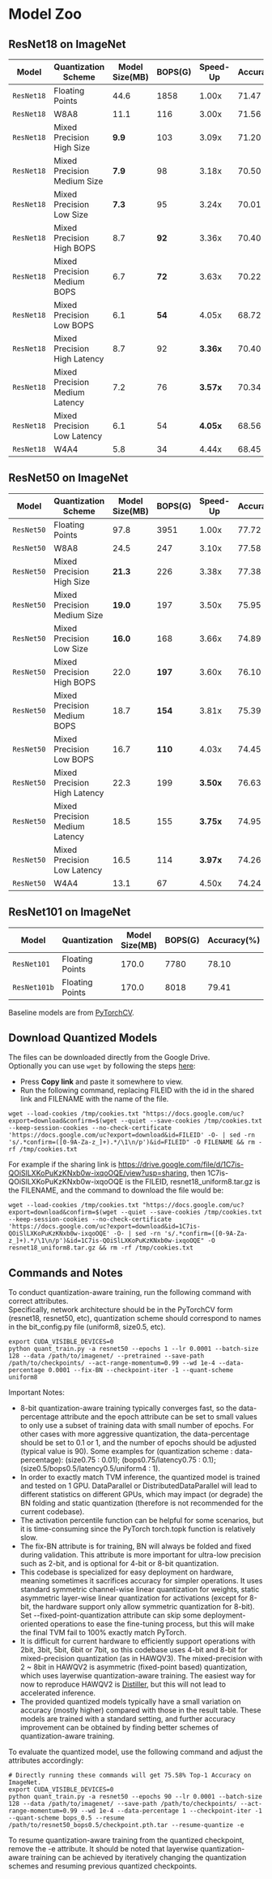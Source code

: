 # Model Zoo

## ResNet18 on ImageNet 
Model | Quantization Scheme | Model Size(MB) | BOPS(G) | Speed-Up | Accuracy(%) | Download
---|---|---|---|---|---|---
`ResNet18` | Floating Points                 | 44.6    | 1858   | 1.00x     | 71.47 | [resnet18_baseline](https://drive.google.com/file/d/1C7is-QOiSlLXKoPuKzKNxb0w-ixqoOQE/view?usp=sharing)
`ResNet18` | W8A8                            | 11.1    | 116    | 3.00x     | 71.56 | [resnet18_uniform8](https://drive.google.com/file/d/1CLAd3LhiRVYwiBZRuUJgrzrrPFfLvfWG/view?usp=sharing)
`ResNet18` | Mixed Precision High Size       | **9.9** | 103    | 3.09x     | 71.20 | [resnet18_size0.75](https://drive.google.com/file/d/1Fjm1Wruo773e3-jTIGahUWWQbmqGyMLO/view?usp=sharing)
`ResNet18` | Mixed Precision Medium Size     | **7.9** | 98     | 3.18x     | 70.50 | [resnet18_size0.5](https://drive.google.com/file/d/1EGH76MRLckRtRXqWZHJ_I5DW5UQ-C8iA/view?usp=sharing)
`ResNet18` | Mixed Precision Low Size        | **7.3** | 95     | 3.24x     | 70.01 | [resnet18_size0.25](https://drive.google.com/file/d/1Eq9tmF8XlxOQGNMOuvc5rTPV0N4Ov-4C/view?usp=sharing)
`ResNet18` | Mixed Precision High BOPS       | 8.7     | **92** | 3.36x     | 70.40 | [resnet18_bops0.75](https://drive.google.com/file/d/1F-pcK-AMCNcPAOydmhJN5aiDGGaEk-q7/view?usp=sharing)
`ResNet18` | Mixed Precision Medium BOPS     | 6.7     | **72** | 3.63x     | 70.22 | [resnet18_bops0.5](https://drive.google.com/file/d/1DbDXYdulvvb9YOG1fRSrCVPvry_Reu8z/view?usp=sharing)
`ResNet18` | Mixed Precision Low BOPS        | 6.1     | **54** | 4.05x     | 68.72 | [resnet18_bops0.25](https://drive.google.com/file/d/1G9UgvLB3KuDyqNj4xV7DFiHjfXtULPJI/view?usp=sharing)
`ResNet18` | Mixed Precision High Latency    | 8.7     | 92     | **3.36x** | 70.40 | [resnet18_latency0.75](https://drive.google.com/file/d/1FcDVQT-p314lDq-URbHbLCSkGnWrd_vT/view?usp=sharing)
`ResNet18` | Mixed Precision Medium Latency  | 7.2     | 76     | **3.57x** | 70.34 | [resnet18_latency0.5](https://drive.google.com/file/d/1EfpPjgx-q5IS9rDP1irrdQtMvBodkDei/view?usp=sharing)
`ResNet18` | Mixed Precision Low Latency     | 6.1     | 54     | **4.05x** | 68.56 | [resnet18_latency0.25](https://drive.google.com/file/d/1FwC7Sjp9lFW6dLdnyb9O4Re7OLkUpkPy/view?usp=sharing)
`ResNet18` | W4A4                            | 5.8     | 34     | 4.44x     | 68.45 | [resnet18_uniform4](https://drive.google.com/file/d/1D4DPcW2s9QmSnKzUgcjH-2eYO8zpDRIL/view?usp=sharing)

## ResNet50 on ImageNet
Model | Quantization Scheme | Model Size(MB) | BOPS(G) | Speed-Up | Accuracy(%) | Download
---|---|---|---|---|---|---
`ResNet50` | Floating Points                 | 97.8     | 3951     | 1.00x        | 77.72 | [resnet50_baseline](https://drive.google.com/file/d/1CE4b05gwMzDqcdpwHLFC2BM0841qKJp8/view?usp=sharing)
`ResNet50` | W8A8                            | 24.5     | 247      | 3.10x     | 77.58 | [resnet50_uniform8](https://drive.google.com/file/d/1CID7aId-SL8edGx8j5-Lsup_GqW3OX7-/view?usp=sharing)
`ResNet50` | Mixed Precision High Size       | **21.3** | 226      | 3.38x     | 77.38 | [resnet50_size0.75](https://drive.google.com/file/d/1GtYgWFQrWfmn-23pFrZlxmBtuDCRG5Zs/view?usp=sharing)
`ResNet50` | Mixed Precision Medium Size     | **19.0** | 197      | 3.50x     | 75.95 | [resnet50_size0.5](https://drive.google.com/file/d/1DnnRL9Q9SJ6BA5M98zGxcKrrAKClDdfJ/view?usp=sharing)
`ResNet50` | Mixed Precision Low Size        | **16.0** | 168      | 3.66x     | 74.89 | [resnet50_size0.25](https://drive.google.com/file/d/1H_rLcaOobHCASSxLD5F6ho5rKNvBqAOo/view?usp=sharing)
`ResNet50` | Mixed Precision High BOPS       | 22.0     | **197**  | 3.60x     | 76.10 | [resnet50_bops0.75](https://drive.google.com/file/d/1H5947bedQ1rCGzdKpSCJjIxysJUBznOE/view?usp=sharing)
`ResNet50` | Mixed Precision Medium BOPS     | 18.7     | **154**  | 3.81x     | 75.39 | [resnet50_bops0.5](https://drive.google.com/file/d/1DNUkyavD10saZw9_7TzJhEy0NFPhSVZr/view?usp=sharing)
`ResNet50` | Mixed Precision Low BOPS        | 16.7     | **110**  | 4.03x     | 74.45 | [resnet50_bops0.25](https://drive.google.com/file/d/1G_JQJgGTDYQN5atmcyjDsJZV5zkH8GWw/view?usp=sharing)
`ResNet50` | Mixed Precision High Latency    | 22.3     | 199      | **3.50x** | 76.63 | [resnet50_latency0.75](https://drive.google.com/file/d/1HBQhrTplhOHft43WEifaq35dfUftP5tJ/view?usp=sharing)
`ResNet50` | Mixed Precision Medium Latency  | 18.5     | 155      | **3.75x** | 74.95 | [resnet50_latency0.5](https://drive.google.com/file/d/1GbviN74Z806jyDusohusEjgKuqIyAc5s/view?usp=sharing)
`ResNet50` | Mixed Precision Low Latency     | 16.5     | 114      | **3.97x** | 74.26 | [resnet50_latency0.25](https://drive.google.com/file/d/1HuMaFhL1GV3XiYt9fLncZf6QruL7eGif/view?usp=sharing)
`ResNet50` | W4A4                            | 13.1     | 67       | 4.50x     | 74.24 | [resnet50_uniform4](https://drive.google.com/file/d/1DDis-8C-EupCRj-ExH58ldSv-tG2RXyf/view?usp=sharing)

## ResNet101 on ImageNet
Model | Quantization | Model Size(MB) | BOPS(G) | Accuracy(%) | Download
---|---|---|---|---|---
`ResNet101` | Floating Points | 170.0 | 7780 | 78.10 | [resnet101_baseline](https://drive.google.com/file/d/1GDliS9_HdQ75eH2G1bCivfQL4FTI4euF/view?usp=sharing)
`ResNet101b` | Floating Points | 170.0 | 8018 | 79.41 | [resnet101b_baseline](https://drive.google.com/file/d/1GPBBpi3wAko4wHWt8ZBOJj7RALW1_K1p/view?usp=sharing)

Baseline models are from [PyTorchCV](https://pypi.org/project/pytorchcv/).

## Download Quantized Models
The files can be downloaded directly from the Google Drive. \
Optionally you can use `wget` by following the steps [here](https://medium.com/@acpanjan/download-google-drive-files-using-wget-3c2c025a8b99):
* Press **Copy link** and paste it somewhere to view.
* Run the following command, replacing FILEID with the id in the shared link and FILENAME with the name of the file.
~~~~
wget --load-cookies /tmp/cookies.txt "https://docs.google.com/uc?export=download&confirm=$(wget --quiet --save-cookies /tmp/cookies.txt --keep-session-cookies --no-check-certificate 'https://docs.google.com/uc?export=download&id=FILEID' -O- | sed -rn 's/.*confirm=([0-9A-Za-z_]+).*/\1\n/p')&id=FILEID" -O FILENAME && rm -rf /tmp/cookies.txt
~~~~
For example if the sharing link is https://drive.google.com/file/d/1C7is-QOiSlLXKoPuKzKNxb0w-ixqoOQE/view?usp=sharing, then 1C7is-QOiSlLXKoPuKzKNxb0w-ixqoOQE is the FILEID, resnet18_uniform8.tar.gz is the FILENAME, and the command to download the file would be:
~~~~
wget --load-cookies /tmp/cookies.txt "https://docs.google.com/uc?export=download&confirm=$(wget --quiet --save-cookies /tmp/cookies.txt --keep-session-cookies --no-check-certificate 'https://docs.google.com/uc?export=download&id=1C7is-QOiSlLXKoPuKzKNxb0w-ixqoOQE' -O- | sed -rn 's/.*confirm=([0-9A-Za-z_]+).*/\1\n/p')&id=1C7is-QOiSlLXKoPuKzKNxb0w-ixqoOQE" -O resnet18_uniform8.tar.gz && rm -rf /tmp/cookies.txt
~~~~

## Commands and Notes
To conduct quantization-aware training, run the following command with correct attributes. \
Specifically, network architecture should be in the PyTorchCV form (resnet18, resnet50, etc), quantization scheme should correspond to names in the bit_config.py file (uniform8, size0.5, etc).
```
export CUDA_VISIBLE_DEVICES=0
python quant_train.py -a resnet50 --epochs 1 --lr 0.0001 --batch-size 128 --data /path/to/imagenet/ --pretrained --save-path /path/to/checkpoints/ --act-range-momentum=0.99 --wd 1e-4 --data-percentage 0.0001 --fix-BN --checkpoint-iter -1 --quant-scheme uniform8
```
Important Notes:
* 8-bit quantization-aware training typically converges fast, so the data-percentage attribute and the epoch attribute can be set to small values to only use a subset of training data with small number of epochs. For other cases with more aggressive quantization, the data-percentage should be set to 0.1 or 1, and the number of epochs should be adjusted (typical value is 90). Some examples for (quantization scheme : data-percentage): (size0.75 : 0.01); (bops0.75/latency0.75 : 0.1); (size0.5/bops0.5/latency0.5/uniform4 : 1).
* In order to exactly match TVM inference, the quantized model is trained and tested on 1 GPU. DataParallel or DistributedDataParallel will lead to different statistics on different GPUs, which may impact (or degrade) the BN folding and static quantization (therefore is not recommended for the current codebase).
* The activation percentile function can be helpful for some scenarios, but it is time-consuming since the PyTorch torch.topk function is relatively slow.
* The fix-BN attribute is for training, BN will always be folded and fixed during validation. This attribute is more important for ultra-low precision such as 2-bit, and is optional for 4-bit or 8-bit quantization.
* This codebase is specialized for easy deployment on hardware, meaning sometimes it sacrifices accuracy for simpler operations. It uses standard symmetric channel-wise linear quantization for weights, static asymmetric layer-wise linear quantization for activations (except for 8-bit, the hardware support only allow symmetric quantization for 8-bit). Set --fixed-point-quantization attribute can skip some deployment-oriented operations to ease the fine-tuning process, but this will make the final TVM fail to 100% exactly match PyTorch.
* It is difficult for current hardware to efficiently support operations with 2bit, 3bit, 5bit, 6bit or 7bit, so this codebase uses 4-bit and 8-bit for mixed-precision quantization (as in HAWQV3). The mixed-precision with 2 ~ 8bit in HAWQV2 is asymmetric (fixed-point based) quantization, which uses layerwise quantization-aware training. The easiest way for now to reproduce HAWQV2 is [Distiller](https://github.com/IntelLabs/distiller), but this will not lead to accelerated inference.
* The provided quantized models typically have a small variation on accuracy (mostly higher) compared with those in the result table. These models are trained with a standard setting, and further accuracy improvement can be obtained by finding better schemes of quantization-aware training.

To evaluate the quantized model, use the following command and adjust the attributes accordingly:
```
# Directly running these commands will get 75.58% Top-1 Accuracy on ImageNet.
export CUDA_VISIBLE_DEVICES=0
python quant_train.py -a resnet50 --epochs 90 --lr 0.0001 --batch-size 128 --data /path/to/imagenet/ --save-path /path/to/checkpoints/ --act-range-momentum=0.99 --wd 1e-4 --data-percentage 1 --checkpoint-iter -1 --quant-scheme bops_0.5 --resume /path/to/resnet50_bops0.5/checkpoint.pth.tar --resume-quantize -e
```
To resume quantization-aware training from the quantized checkpoint, remove the -e attribute. It should be noted that layerwise quantization-aware training can be achieved by iteratively changing the quantization schemes and resuming previous quantized checkpoints.
